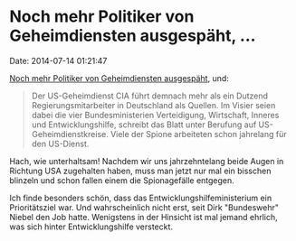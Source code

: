 Noch mehr Politiker von Geheimdiensten ausgespäht, \...
=======================================================

Date: 2014-07-14 01:21:47

[Noch mehr Politiker von Geheimdiensten
ausgespäht](http://www.zeit.de/politik/ausland/2014-07/cia-nsa-spionage-deutschland),
und:

> Der US-Geheimdienst CIA führt demnach mehr als ein Dutzend
> Regierungsmitarbeiter in Deutschland als Quellen. Im Visier seien
> dabei die vier Bundesministerien Verteidigung, Wirtschaft, Inneres und
> Entwicklungshilfe, schreibt das Blatt unter Berufung auf
> US-Geheimdienstkreise. Viele der Spione arbeiteten schon jahrelang für
> den US-Dienst.

Hach, wie unterhaltsam! Nachdem wir uns jahrzehntelang beide Augen in
Richtung USA zugehalten haben, muss man jetzt nur mal ein bisschen
blinzeln und schon fallen einem die Spionagefälle entgegen.

Ich finde besonders schön, dass das Entwicklungshilfeministerium ein
Prioritätsziel war. Und wahrscheinlich nicht erst, seit Dirk
\"Bundeswehr\" Niebel den Job hatte. Wenigstens in der Hinsicht ist mal
jemand ehrlich, was sich hinter Entwicklungshilfe versteckt.
